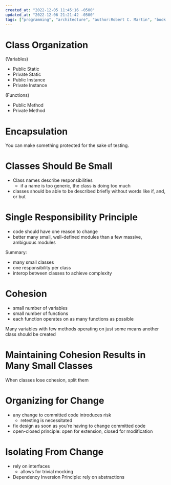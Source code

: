 ```yaml
---
created_at: "2022-12-05 11:45:16 -0500"
updated_at: "2022-12-06 21:21:42 -0500"
tags: ["programming", "architecture", "author:Robert C. Martin", "book:Clean Code"]
---
```

# Class Organization

(Variables)
- Public Static
- Private Static
- Public Instance
- Private Instance

(Functions)
- Public Method
- Private Method

# Encapsulation

You can make something protected for the sake of testing.

# Classes Should Be Small

- Class names describe responsibilities
  - if a name is too generic, the class is doing too much
- classes should be able to be described briefly without words like if, and, or but

# Single Responsibility Principle

- code should have one reason to change
- better many small, well-defined modules than a few massive, ambiguous modules

Summary:
- many small classes
- one responsibility per class
- interop between classes to achieve complexity

# Cohesion

- small number of variables
- small number of functions
- each function operates on as many functions as possible

Many variables with few methods operating on just some means another class should be created 

# Maintaining Cohesion Results in Many Small Classes

When classes lose cohesion, split them

# Organizing for Change

- any change to committed code introduces risk
  - retesting is necessitated
- fix design as soon as you're having to change committed code
- open-closed principle: open for extension, closed for modification

# Isolating From Change

- rely on interfaces
  - allows for trivial mocking
- Dependency Inversion Principle: rely on abstractions
